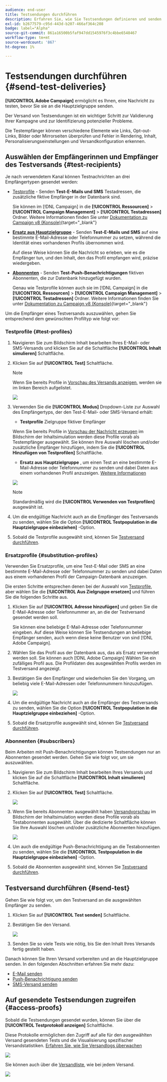 ```yaml
---
audience: end-user
title: Testsendungen durchführen
description: Erfahren Sie, wie Sie Testsendungen definieren und senden
exl-id: b2677579-c95d-443d-b207-466af364c208
badge: label="Alpha"
source-git-commit: 861a16500b5faf947dd1545976f3c4bbe6548467
workflow-type: tm+mt
source-wordcount: '867'
ht-degree: 1%

---
```


# Testsendungen durchführen {#send-test-deliveries}

**[!UICONTROL Adobe Campaign]** ermöglicht es Ihnen, eine Nachricht zu testen, bevor Sie sie an die Hauptzielgruppe senden.

Der Versand von Testsendungen ist ein wichtiger Schritt zur Validierung Ihrer Kampagne und zur Identifizierung potenzieller Probleme.

Die Testempfänger können verschiedene Elemente wie Links, Opt-out-Links, Bilder oder Mirrorseiten überprüfen und Fehler in Rendering, Inhalt, Personalisierungseinstellungen und Versandkonfiguration erkennen.

## Auswählen der Empfängerinnen und Empfänger des Testversands {#test-recipients}

Je nach verwendetem Kanal können Testnachrichten an drei Empfängertypen gesendet werden:

* [Testprofile](#test-profiles) - Senden **Test-E-Mails und SMS** Testadressen, die zusätzliche fiktive Empfänger in der Datenbank sind.

  Sie können im [!DNL Campaign] in die **[!UICONTROL Ressourcen]** > **[!UICONTROL Campaign Management]** > **[!UICONTROL Testadressen]** Ordner. Weitere Informationen finden Sie unter [Dokumentation zu Campaign v8 (Konsole)](https://experienceleague.adobe.com/docs/campaign/campaign-v8/audience/add-profiles/test-profiles.html){target="_blank"}

* **[Ersatz aus Hauptzielgruppe](#substitution-profiles)** - Senden **Test-E-Mails und SMS** auf eine bestimmte E-Mail-Adresse oder Telefonnummer zu setzen, während die Identität eines vorhandenen Profils übernommen wird.

  Auf diese Weise können Sie die Nachricht so erleben, wie es die Empfänger tun, und den Inhalt, den das Profil empfangen wird, präzise wiedergeben.

* **[Abonnenten](#subscribers)** - Senden **Test-Push-Benachrichtigungen** fiktiven Abonnenten, die zur Datenbank hinzugefügt wurden.

  Genau wie Testprofile können auch sie im [!DNL Campaign] in die **[!UICONTROL Ressourcen]** > **[!UICONTROL Campaign Management]** > **[!UICONTROL Testadressen]** Ordner. Weitere Informationen finden Sie unter [Dokumentation zu Campaign v8 (Konsole)](https://experienceleague.adobe.com/docs/campaign/campaign-v8/audience/add-profiles/test-profiles.html){target="_blank"}

Um die Empfänger eines Testversands auszuwählen, gehen Sie entsprechend dem gewünschten Profiltyp wie folgt vor:

### Testprofile {#test-profiles}

1. Navigieren Sie zum Bildschirm Inhalt bearbeiten Ihres E-Mail- oder SMS-Versands und klicken Sie auf die Schaltfläche **[!UICONTROL Inhalt simulieren]** Schaltfläche.

1. Klicken Sie auf **[!UICONTROL Test]** Schaltfläche.

   >[!NOTE]
   >
   >Wenn Sie bereits Profile in [Vorschau des Versands anzeigen](preview-content.md), werden sie im linken Bereich aufgelistet.

   ![](assets/simulate-test-button-email.png)

1. Verwenden Sie die **[!UICONTROL Modus]** Dropdown-Liste zur Auswahl des Empfängertyps, der den Test-E-Mail- oder SMS-Versand erhält:

   * **Testprofile** Zielgruppe fiktiver Empfänger

   Wenn Sie bereits Profile in [Vorschau der Nachricht erzeugen](preview-content.md) im Bildschirm der Inhaltsimulation werden diese Profile vorab als Testempfänger ausgewählt. Sie können Ihre Auswahl löschen und/oder zusätzliche Empfänger hinzufügen, indem Sie die **[!UICONTROL Hinzufügen von Testprofilen]** Schaltfläche.

   * **Ersatz aus Hauptzielgruppe** , um einen Test an eine bestimmte E-Mail-Adresse oder Telefonnummer zu senden und dabei Daten aus einem vorhandenen Profil anzuzeigen. [Weitere Informationen](#substitution-profiles)

   ![](assets/simulate-profile-mode.png)

   >[!NOTE]
   >
   >Standardmäßig wird die **[!UICONTROL Verwenden von Testprofilen]** ausgewählt ist.

1. Um die endgültige Nachricht auch an die Empfänger des Testversands zu senden, wählen Sie die Option **[!UICONTROL Testpopulation in die Hauptzielgruppe einbeziehen]** -Option.

1. Sobald die Testprofile ausgewählt sind, können Sie [Testversand durchführen](#send-test).

### Ersatzprofile {#substitution-profiles}

Verwenden Sie Ersatzprofile, um eine Test-E-Mail oder SMS an eine bestimmte E-Mail-Adresse oder Telefonnummer zu senden und dabei Daten aus einem vorhandenen Profil der Campaign-Datenbank anzuzeigen.

Die ersten Schritte entsprechen denen bei der Auswahl von [Testprofile](#test-profiles), aber wählen Sie die **[!UICONTROL Aus Zielgruppe ersetzen]** und führen Sie die folgenden Schritte aus.

1. Klicken Sie auf **[!UICONTROL Adresse hinzufügen]** und geben Sie die E-Mail-Adresse oder Telefonnummer an, an die der Testversand gesendet werden soll.

   Sie können eine beliebige E-Mail-Adresse oder Telefonnummer eingeben. Auf diese Weise können Sie Testsendungen an beliebige Empfänger senden, auch wenn diese keine Benutzer von sind [!DNL Adobe Campaign].

1. Wählen Sie das Profil aus der Datenbank aus, das als Ersatz verwendet werden soll. Sie können auch [!DNL Adobe Campaign] Wählen Sie ein zufälliges Profil aus. Die Profildaten des ausgewählten Profils werden im Testversand angezeigt.

1. Bestätigen Sie den Empfänger und wiederholen Sie den Vorgang, um beliebig viele E-Mail-Adressen oder Telefonnummern hinzuzufügen.

   ![](assets/simulate-profile-substitute.png)

1. Um die endgültige Nachricht auch an die Empfänger des Testversands zu senden, wählen Sie die Option **[!UICONTROL Testpopulation in die Hauptzielgruppe einbeziehen]** -Option.

1. Sobald die Ersatzprofile ausgewählt sind, können Sie [Testversand durchführen](#send-test).

### Abonnenten {#subscribers}

Beim Arbeiten mit Push-Benachrichtigungen können Testsendungen nur an Abonnenten gesendet werden. Gehen Sie wie folgt vor, um sie auszuwählen.

1. Navigieren Sie zum Bildschirm Inhalt bearbeiten Ihres Versands und klicken Sie auf die Schaltfläche **[!UICONTROL Inhalt simulieren]** Schaltfläche.

1. Klicken Sie auf **[!UICONTROL Test]** Schaltfläche.

   ![](assets/simulate-test-button-push.png)

1. Wenn Sie bereits Abonnenten ausgewählt haben [Versandvorschau](preview-content.md) im Bildschirm der Inhaltsimulation werden diese Profile vorab als Testabonnenten ausgewählt. Über die dedizierte Schaltfläche können Sie Ihre Auswahl löschen und/oder zusätzliche Abonnenten hinzufügen.

   ![](assets/simulate-test-subscribers.png)

1. Um auch die endgültige Push-Benachrichtigung an die Testabonnenten zu senden, wählen Sie die **[!UICONTROL Testpopulation in die Hauptzielgruppe einbeziehen]** -Option.

1. Sobald die Abonnenten ausgewählt sind, können Sie [Testversand durchführen](#send-test).

## Testversand durchführen {#send-test}

Gehen Sie wie folgt vor, um den Testversand an die ausgewählten Empfänger zu senden.

1. Klicken Sie auf **[!UICONTROL Test senden]** Schaltfläche.

1. Bestätigen Sie den Versand.

   ![](assets/simulate-send-test.png)

1. Senden Sie so viele Tests wie nötig, bis Sie den Inhalt Ihres Versands fertig gestellt haben.

Danach können Sie Ihren Versand vorbereiten und an die Hauptzielgruppe senden. In den folgenden Abschnitten erfahren Sie mehr dazu:

* [E-Mail senden](../monitor/prepare-send.md)
* [Push-Benachrichtigung senden](../push/send-push.md#send-push)
* [SMS-Versand senden](../sms/send-sms.md#send-sms)

## Auf gesendete Testsendungen zugreifen {#access-proofs}

Sobald die Testsendungen gesendet wurden, können Sie über die **[!UICONTROL Testprotokoll anzeigen]** Schaltfläche.

Diese Protokolle ermöglichen den Zugriff auf alle für den ausgewählten Versand gesendeten Tests und die Visualisierung spezifischer Versandstatistiken. [Erfahren Sie, wie Sie Versandlogs überwachen](../monitor/delivery-logs.md)

![](assets/simulate-test-log.png)

Sie können auch über die [Versandliste](../msg/gs-messages.md), wie bei jedem Versand.

![](assets/simulate-deliveries-list.png)
